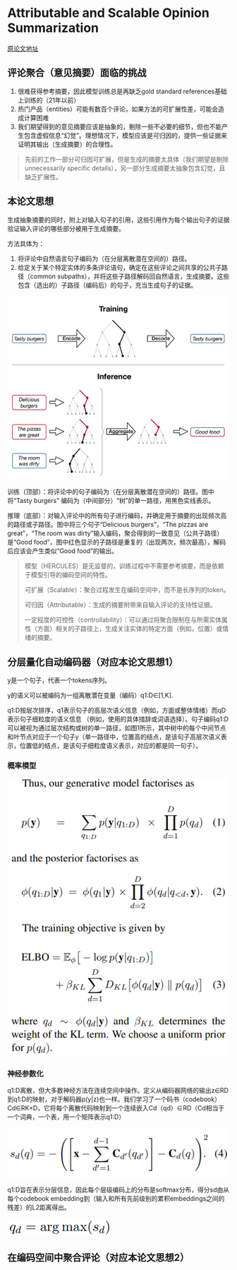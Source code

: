 # Attributable and Scalable Opinion Summarization
[原论文地址](https://aclanthology.org/2023.acl-long.473.pdf)

## 评论聚合（意见摘要）面临的挑战
1. 很难获得参考摘要，因此模型训练总是再缺乏gold standard references基础上训练的（21年以前）
2. 热门产品（entities）可能有数百个评论，如果方法的可扩展性差，可能会造成计算困难
3. 我们期望得到的意见摘要应该是抽象的，剔除一些不必要的细节，但也不能产生包含虚假信息“幻觉”。理想情况下，模型应该是可归因的，提供一些证据来证明其输出（生成摘要）的合理性。

> 先前的工作一部分可归因可扩展，但是生成的摘要太具体（我们期望是剔除unnecessarily specific details），另一部分生成摘要太抽象包含幻觉，且缺乏扩展性。

## 本论文思想
生成抽象摘要的同时，附上对输入句子的引用，这些引用作为每个输出句子的证据验证输入评论的哪些部分被用于生成摘要。

方法具体为：
1. 将评论中自然语言句子编码为（在分层离散潜在空间的）路径。
2. 给定关于某个特定实体的多条评论语句，确定在这些评论之间共享的公共子路径（common subpaths），并将这些子路径解码回自然语言，生成摘要。这些包含（选出的）子路径（编码后）的句子，充当生成句子的证据。

![image](1.png)

训练（顶部）：将评论中的句子编码为（在分层离散潜在空间的）路径。图中将“Tasty burgers” 编码为（中间部分）“树”的单一路径，用黑色实线表示。

推理（底部）：对输入评论中的所有句子进行编码，并确定用于摘要的出现频次高的路径或子路径。图中将三个句子“Delicious burgers”，“The pizzas are great”，“The room 
was dirty”输入编码，聚合得到的一致意见（公共子路径）是“Good food”，图中红色显示的子路径是重复的（出现两次，频次最高），解码后应该会产生类似“Good food”的输出。

> 模型（HERCULES）是无监督的，训练过程中不需要参考摘要，而是依赖于模型引导的编码空间的特性。
>
> 可扩展（Scalable）：聚合过程发生在编码空间中，而不是长序列的token。
>
> 可归因（Attributable）：生成的摘要附带来自输入评论的支持性证据。
>
> 一定程度的可控性（controllability）：可以通过将聚合限制在与所需实体属性（方面）相关的子路径上，生成关注实体的特定方面（例如，位置）或情绪的摘要。

## 分层量化自动编码器（对应本论文思想1）
y是一个句子，代表一个tokens序列。

y的语义可以被编码为一组离散潜在变量（编码）q1:D∈[1,K]. 

q1:D按层次排序，q1表示句子的高层次语义信息（例如，方面或整体情绪）而qD表示句子细粒度的语义信息 （例如，使用的具体措辞或词语选择）。句子编码q1:D可以被视为通过层次结构或树的单一路径，如图1所示，其中树中的每个中间节点和叶节点对应于一个句子y（单一路径中，位置高的结点，是该句子高层次语义表示，位置低的结点，是该句子细粒度语义表示，对应的都是同一句子）。

### 概率模型
![image](2.png)

### 神经参数化
q1:D离散，但大多数神经方法在连续空间中操作。定义从编码器网络的输出z∈RD到q1:D的映射，对于解码器p(y|z)也一样。我们学习了一个码书（codebook）Cd∈RK×D，它将每个离散代码映射到一个连续嵌入Cd（qd）∈RD（Cd相当于一个词典，一个表，用一个矩阵表示q1:D）

![image](3.png)

q1:D旨在表示分层信息，因此每个层级编码上的分布是softmax分布，得分sd由从每个codebook embedding到（输入和所有先前级别的累积embeddings之间的残差）的L2距离得出。

![image](4.png)





## 在编码空间中聚合评论（对应本论文思想2）


